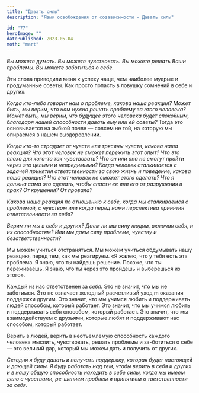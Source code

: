 ```yaml
---
title: "Давать силы"
description: "Язык освобождения от созависимости - Давать силы"

id: "77"
heroImage: ""
datePublished: 2023-05-04
moth: "mart"
---
```


_Вы_ _можете_ _думать._ _Вы можете_ _чувствовать._ _Вы_ _можете_ _решать_
_Ваши_ _проблемы._ _Вы_ _можете_ _заботиться_ _о_ _себе._

Эти слова приводили меня к успеху чаще, чем наиболее мудрые и продуманные
советы. Как просто попасть в ловушку сомнений в себе и других.

_Когда кто-либо говорит нам о проблеме, какова наша реакция? Может быть, мы
верим, что нам нужно решать проблему_ _за этого человека? Может быть, мы
верим, что будущее этого человека будет спокойным, благодаря нашей
способности_ _давать ему или ей советы?_ Тогда это основывается на зыбкой
почве — совсем не той, на которую мы опираемся в нашем выздоровлении.

_Когда кто-то страдает от чувств или трясины чувств, какова наша реакция? Что
этот человек не сможет пережить этот_ _опыт? Что это плохо для кого-то так
чувствовать? Что он или она не смогут пройти через это целыми и невредимыми?_
_Когда человек сталкивается с задачей принятия ответственности за свою жизнь и
поведение, какова наша реакция? Что_ _этот человек не сможет этого сделать?
Что я должна сама это сделать, чтобы спасти ее или его от разрушения в прах?
От_ _крушения? От провала?_

_Какова наша реакция по отношению к себе, когда мы сталкиваемся с проблемой, с
чувством или когда перед нами_ _перспектива принятия ответственности за себя?_

_Верим ли мы в себя и других? Даем ли мы силу людям, включая себя, и их
способностям? Или мы даем силу проблеме,_ _чувству и безответственности?_

Мы можем учиться отстраняться. Мы можем учиться обдумывать нашу реакцию, перед
тем, как мы реагируем. «Я жалею, что у тебя есть эта проблема. Я знаю, что ты
найдешь решение. Похоже, что ты переживаешь. Я знаю, что ты через это пройдешь
и выберешься из этого».

Каждый из нас ответственен за _себя._ Это не значит, что мы не заботимся. Это
не означает холодный расчетливый уход m оказания поддержки другим. Это значит,
что мы учимся любить и поддерживать людей способом, который работает. Это
значит, что мы учимся любить и поддерживать себя способом, который работает.
Это значит, что мы взаимодействуем с друзьями, которые любят и поддерживают
нас способом, который работает.

Верить в людей, верить в неотъемлемую способность каждого человека мыслить,
чувствовать, решать проблемы и за-ботиться о себе — это великий дар, который
мы можем дать и получить от других.

_Сегодня_ _я_ _буду_ _давать_ _и_ _получать_ _поддержку,_ _которая_ _будет_
_настоящей_ _и_ _дающей_ _силы._ _Я_ _буду_ _работать_ _над_ _тем,_ _чтобы_
_верить_ _в_ _себя_ _и_ _других_ _и_ _в_ _нашу_ _общую_ _способность_
_находить_ _в_ _себе_ _силы,_ _когда_ _мы_ _имеем_ _дело_ _с_ _чувствами,_
_ре-шением_ _проблем_ _и_ _принятием_ _о_ _тветственности_ _за_ _себя._
